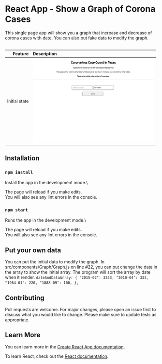 # React App - Show a Graph of Corona Cases

This single page app will show you a graph that increase and decrease of corona cases with date.
You can also put fake data to modify the graph.
<br /><br />

| Feature | Description |
| -----: | :----------- |
|  Initial state | <img src="https://github.com/rebeccachoo/react-coronavirus-track/blob/main/corona.png?raw=true"  width="400">| 



## Installation

### `npm install`

Install the app in the development mode.\ 

The page will reload if you make edits.\
You will also see any lint errors in the console.

### `npm start`

Runs the app in the development mode.\ 

The page will reload if you make edits.\
You will also see any lint errors in the console.

## Put your own data
You can put the initial data to modify the graph.
In src/components/Graph/Graph.js on line #22, you can put change the data in the array to show the initial array. The program will sort the array by date when it render.
`dateAndDataArray: {
				"2015-02": 3333,
				"2010-04": 333,
				"1984-01": 220,
				"1888-09": 100,
			},
      `

## Contributing

Pull requests are welcome. For major changes, please open an issue first to discuss what you would like to change.
Please make sure to update tests as appropriate. 

## Learn More

You can learn more in the [Create React App documentation](https://facebook.github.io/create-react-app/docs/getting-started).

To learn React, check out the [React documentation](https://reactjs.org/).
